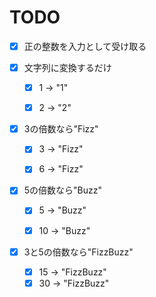TODO
===============================

- [x] 正の整数を入力として受け取る

- [x] 文字列に変換するだけ
    - [x] 1 -> "1"
    - [x] 2 -> "2"


- [x] 3の倍数なら"Fizz"
    - [x] 3 -> "Fizz"
    - [x] 6 -> "Fizz"


- [x] 5の倍数なら"Buzz"
    - [x] 5 -> "Buzz"
    - [x] 10 -> "Buzz"


- [x] 3と5の倍数なら"FizzBuzz"
    - [x] 15 -> "FizzBuzz"
    - [x] 30 -> "FizzBuzz"